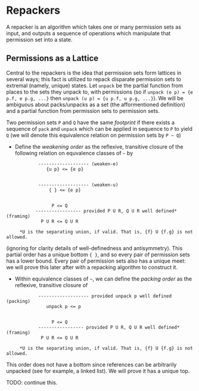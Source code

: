 # Repackers
A repacker is an algorithm which takes one or many permission sets as input, and outputs a sequence of operations which manipulate that permission set into a state. 

## Permissions as a Lattice
Central to the repackers is the idea that permission sets form lattices in several ways; this fact is utilized to repack disparate permission sets to extremal (namely, unique) states. Let ``unpack`` be the partial function from places to the sets they unpack to, with permissions (so if ``unpack (e p) = {e p.f, e p.g, ...}`` then ``unpack (u p) = {u p.f, u p.g, ...}``). We will be ambiguous about packs/unpacks as a set (the afformentioned definition) and a partial function from permission sets to permission sets. 

Two permission sets ``P`` and ``Q`` have the same *footprint* if there exists a sequence of ``pack`` and ``unpack`` which can be applied in sequence to ``P`` to yield ``Q`` (we will denote this equivalence relation on permission sets by ``P ~ Q``)


- Define the *weakening order* as the reflexive, transitive closure of the following relation on equvalence classes of ``~`` by 
```
            ------------------- (weaken-e)
               {u p} <= {e p}


            ------------------- (weaken-u)
                { } <= {e p}


                 P <= Q               
           ----------------- provided P U R, Q U R well defined* (framing)
             P U R <= Q U R

     *U is the separating union, if valid. That is, {f} U {f.g} is not allowed.
```
(ignoring for clarity details of well-definedness and antisymmetry). This partial order has a unique bottom ``{ }``, and so every pair of permission sets has a lower bound. Every pair of permission sets also has a unique meet: we will prove this later after with a repacking algorithm to construct it. 


- Within equivalence classes of ``~``, we can define the *packing order* as the reflexive, transitive closure of 
```
            ------------------- provided unpack p well defined (packing)
               unpack p <= p


                 P <= Q               
            ----------------- provided P U R, Q U R well defined* (framing)
             P U R <= Q U R

     *U is the separating union, if valid. That is, {f} U {f.g} is not allowed.
```
This order does not have a bottom since references can be arbitrarily unpacked (see for example, a linked list). We will prove it has a unique top. 

TODO: continue this.

